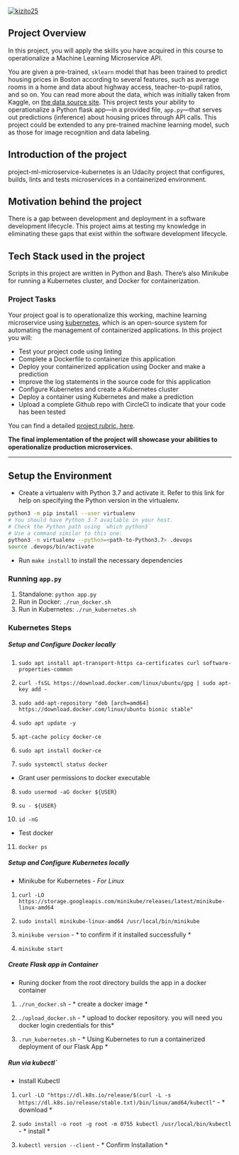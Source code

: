 [![kizito25](https://circleci.com/gh/Kizito25/project-ml-microservice-kubernetes/tree/main.svg?style=svg)](https://https://app.circleci.com/pipelines/github/Kizito25/project-ml-microservice-kubernetes)

## Project Overview

In this project, you will apply the skills you have acquired in this course to operationalize a Machine Learning Microservice API. 

You are given a pre-trained, `sklearn` model that has been trained to predict housing prices in Boston according to several features, such as average rooms in a home and data about highway access, teacher-to-pupil ratios, and so on. You can read more about the data, which was initially taken from Kaggle, on [the data source site](https://www.kaggle.com/c/boston-housing). This project tests your ability to operationalize a Python flask app—in a provided file, `app.py`—that serves out predictions (inference) about housing prices through API calls. This project could be extended to any pre-trained machine learning model, such as those for image recognition and data labeling.

## Introduction of the project

project-ml-microservice-kubernetes is an Udacity project that configures, builds, lints and tests microservices in a containerized environment. 

## Motivation behind the project

There is a gap between development and deployment in a software development lifecycle. 
This project aims at testing my knowledge in eliminating these gaps that exist within the software development lifecycle.

## Tech Stack used in the project

Scripts in this project are written in Python and Bash.
There’s also Minikube for running a Kubernetes cluster, and Docker for containerization.


### Project Tasks

Your project goal is to operationalize this working, machine learning microservice using [kubernetes](https://kubernetes.io/), which is an open-source system for automating the management of containerized applications. In this project you will:
* Test your project code using linting
* Complete a Dockerfile to containerize this application
* Deploy your containerized application using Docker and make a prediction
* Improve the log statements in the source code for this application
* Configure Kubernetes and create a Kubernetes cluster
* Deploy a container using Kubernetes and make a prediction
* Upload a complete Github repo with CircleCI to indicate that your code has been tested

You can find a detailed [project rubric, here](https://review.udacity.com/#!/rubrics/2576/view).

**The final implementation of the project will showcase your abilities to operationalize production microservices.**

---

## Setup the Environment

* Create a virtualenv with Python 3.7 and activate it. Refer to this link for help on specifying the Python version in the virtualenv. 
```bash
python3 -m pip install --user virtualenv
# You should have Python 3.7 available in your host. 
# Check the Python path using `which python3`
# Use a command similar to this one:
python3 -m virtualenv --python=<path-to-Python3.7> .devops
source .devops/bin/activate
```
* Run `make install` to install the necessary dependencies

### Running `app.py`

1. Standalone:  `python app.py`
2. Run in Docker:  `./run_docker.sh`
3. Run in Kubernetes:  `./run_kubernetes.sh`

### Kubernetes Steps

##### Setup and Configure Docker locally
1. `sudo apt install apt-transport-https ca-certificates curl software-properties-common` 

2. `curl -fsSL https://download.docker.com/linux/ubuntu/gpg | sudo apt-key add -`

3. `sudo add-apt-repository "deb [arch=amd64] https://download.docker.com/linux/ubuntu bionic stable"`  

4. `sudo apt update -y`

5. `apt-cache policy docker-ce`

6. `sudo apt install docker-ce`

7. `sudo systemctl status docker`

* Grant user permissions to docker executable

8. `sudo usermod -aG docker ${USER}`

9. `su - ${USER}`

10. `id -nG`

* Test docker
11. `docker ps`

##### Setup and Configure Kubernetes locally

* Minikube for Kubernetes - *For Linux*

1. `curl -LO https://storage.googleapis.com/minikube/releases/latest/minikube-linux-amd64`

2. `sudo install minikube-linux-amd64 /usr/local/bin/minikube`

3. `minikube version` - * to confirm if it installed successfully * 

4. `minikube start`

##### Create Flask app in Container

* Runing docker from the root directory builds the app in a docker container

1. `./run_docker.sh` - * create a docker image * 

2. `./upload_docker.sh` - * upload to docker repository.  you will need you docker login credentials for this* 

3. `.run_kubernetes.sh` - * Using Kubernetes to run a containerized deployment of our Flask App *

##### Run via kubectl`

* Install Kubectl

1. `curl -LO "https://dl.k8s.io/release/$(curl -L -s https://dl.k8s.io/release/stable.txt)/bin/linux/amd64/kubectl"` - * download *

2. `sudo install -o root -g root -m 0755 kubectl /usr/local/bin/kubectl` - * install *

3. `kubectl version --client` - * Confirm Installation *
